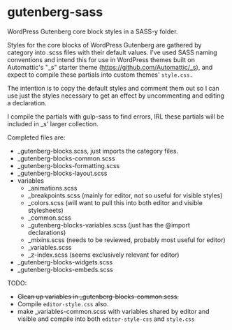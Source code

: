 # gutenberg-sass
WordPress Gutenberg core block styles in a SASS-y folder.

Styles for the core blocks of WordPress Gutenberg are gathered by category into .scss files with their default values. I've used SASS naming conventions and intend this for use in WordPress themes built on Automattic's "\_s" starter theme (https://github.com/Automattic/_s), and expect to compile these partials into custom themes' `style.css.`

The intention is to copy the default styles and comment them out so I can use just the styles necessary to get an effect by uncommenting and editing a declaration.

I compile the partials with gulp-sass to find errors, IRL these partials will be included in \_s' larger collection.


Completed files are:
* \_gutenberg-blocks.scss, just imports the category files.
* \_gutenberg-blocks-common.scss
* \_gutenberg-blocks-formatting.scss
* \_gutenberg-blocks-layout.scss
* variables
  - \_animations.scss
  - \_breakpoints.scss (mainly for editor, not so useful for visible styles)
  - \_colors.scss (will want to pull this into both editor and visible stylesheets)
  - \_common.scss
  - \_gutenberg-blocks-variables.scss (just has the @import declarations)
  - \_mixins.scss (needs to be reviewed, probably most useful for editor)
  - \_variables.scss
  - \_z-index.scss (seems exclusively relevant for editor)
* \_gutenberg-blocks-widgets.scss
* \_gutenberg-blocks-embeds.scss

TODO:
* ~~Clean up variables in \_gutenberg-blocks-common.scss.~~
* Compile `editor-style.css` also.
* make \_variables-common.scss with variables shared by editor and visible and compile into both `editor-style-css` and `style.css`
